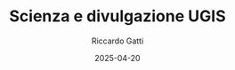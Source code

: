 ---
title: "Scienza e divulgazione UGIS"
collection: publications
category: writings
permalink: /files/scienza_e_divulgazione_ugis.pdf
date: 2025-04-20
author: "Riccardo Gatti"
location: "Monzambano, Mantova, Italia"
---